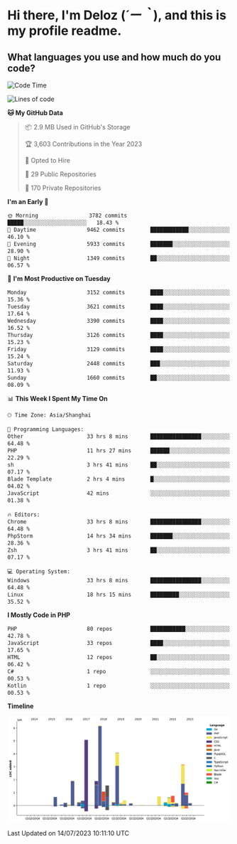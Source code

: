 # **Hi there, I'm Deloz (*´ー｀*), and this is my profile readme.**

## **What languages you use and how much do you code?**

<!--START_SECTION:waka-->
![Code Time](http://img.shields.io/badge/Code%20Time-1%2C904%20hrs%2058%20mins-blue)

![Lines of code](https://img.shields.io/badge/From%20Hello%20World%20I%27ve%20Written-31.3%20million%20lines%20of%20code-blue)

**🐱 My GitHub Data** 

> 📦 2.9 MB Used in GitHub's Storage 
 > 
> 🏆 3,603 Contributions in the Year 2023
 > 
> 💼 Opted to Hire
 > 
> 📜 29 Public Repositories 
 > 
> 🔑 170 Private Repositories 
 > 
**I'm an Early 🐤** 

```text
🌞 Morning                3782 commits        █████░░░░░░░░░░░░░░░░░░░░   18.43 % 
🌆 Daytime                9462 commits        ████████████░░░░░░░░░░░░░   46.10 % 
🌃 Evening                5933 commits        ███████░░░░░░░░░░░░░░░░░░   28.90 % 
🌙 Night                  1349 commits        ██░░░░░░░░░░░░░░░░░░░░░░░   06.57 % 
```
📅 **I'm Most Productive on Tuesday** 

```text
Monday                   3152 commits        ████░░░░░░░░░░░░░░░░░░░░░   15.36 % 
Tuesday                  3621 commits        ████░░░░░░░░░░░░░░░░░░░░░   17.64 % 
Wednesday                3390 commits        ████░░░░░░░░░░░░░░░░░░░░░   16.52 % 
Thursday                 3126 commits        ████░░░░░░░░░░░░░░░░░░░░░   15.23 % 
Friday                   3129 commits        ████░░░░░░░░░░░░░░░░░░░░░   15.24 % 
Saturday                 2448 commits        ███░░░░░░░░░░░░░░░░░░░░░░   11.93 % 
Sunday                   1660 commits        ██░░░░░░░░░░░░░░░░░░░░░░░   08.09 % 
```


📊 **This Week I Spent My Time On** 

```text
🕑︎ Time Zone: Asia/Shanghai

💬 Programming Languages: 
Other                    33 hrs 8 mins       ████████████████░░░░░░░░░   64.48 % 
PHP                      11 hrs 27 mins      ██████░░░░░░░░░░░░░░░░░░░   22.29 % 
sh                       3 hrs 41 mins       ██░░░░░░░░░░░░░░░░░░░░░░░   07.17 % 
Blade Template           2 hrs 4 mins        █░░░░░░░░░░░░░░░░░░░░░░░░   04.02 % 
JavaScript               42 mins             ░░░░░░░░░░░░░░░░░░░░░░░░░   01.38 % 

🔥 Editors: 
Chrome                   33 hrs 8 mins       ████████████████░░░░░░░░░   64.48 % 
PhpStorm                 14 hrs 34 mins      ███████░░░░░░░░░░░░░░░░░░   28.36 % 
Zsh                      3 hrs 41 mins       ██░░░░░░░░░░░░░░░░░░░░░░░   07.17 % 

💻 Operating System: 
Windows                  33 hrs 8 mins       ████████████████░░░░░░░░░   64.48 % 
Linux                    18 hrs 15 mins      █████████░░░░░░░░░░░░░░░░   35.52 % 
```

**I Mostly Code in PHP** 

```text
PHP                      80 repos            ███████████░░░░░░░░░░░░░░   42.78 % 
JavaScript               33 repos            ████░░░░░░░░░░░░░░░░░░░░░   17.65 % 
HTML                     12 repos            ██░░░░░░░░░░░░░░░░░░░░░░░   06.42 % 
C#                       1 repo              ░░░░░░░░░░░░░░░░░░░░░░░░░   00.53 % 
Kotlin                   1 repo              ░░░░░░░░░░░░░░░░░░░░░░░░░   00.53 % 
```



**Timeline**

![Lines of Code chart](https://raw.githubusercontent.com/deloz/deloz/main/assets/bar_graph.png)


 Last Updated on 14/07/2023 10:11:10 UTC
<!--END_SECTION:waka-->
